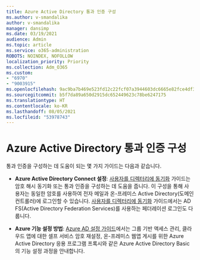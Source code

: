```yaml
---
title: Azure Active Directory 통과 인증 구성
ms.author: v-smandalika
author: v-smandalika
manager: dansimp
ms.date: 03/19/2021
audience: Admin
ms.topic: article
ms.service: o365-administration
ROBOTS: NOINDEX, NOFOLLOW
localization_priority: Priority
ms.collection: Adm_O365
ms.custom:
- "6970"
- "9003915"
ms.openlocfilehash: 9ac9ba7b469e523fd12c22fcf07a3944603dc6665e82fce4df329a257ac87ca4
ms.sourcegitcommit: b5f7da89a650d2915dc652449623c78be6247175
ms.translationtype: HT
ms.contentlocale: ko-KR
ms.lasthandoff: 08/05/2021
ms.locfileid: "53978743"
---
```

# <a name="configure-azure-active-directory-pass-through-authentication"></a>Azure Active Directory 통과 인증 구성

통과 인증을 구성하는 데 도움이 되는 몇 가지 가이드는 다음과 같습니다.

- **Azure Active Directory Connect 설정**: [사용자를 디렉터리에 동기화](https://admin.microsoft.com/AdminPortal/Home) 가이드는 암호 해시 동기화 또는 통과 인증을 구성하는 데 도움을 줍니다. 이 구성을 통해 사용자는 동일한 암호를 사용하여 전자 메일과 온-프레미스 Active Directory(도메인 컨트롤러)에 로그인할 수 있습니다.  [사용자를 디렉터리에 동기화](https://admin.microsoft.com/AdminPortal/Home) 가이드에서는 AD FS(Active Directory Federation Services)를 사용하는 페더레이션 로그인도 다룹니다.

- **Azure 기능 설정 방법**: [Azure AD 설정 가이드](https://admin.microsoft.com/adminportal/home#/modernonboarding/azureadsetup)에서는 그룹 기반 액세스 관리, 클라우드 앱에 대한 셀프 서비스 암호 재설정, 온-프레미스 웹앱 게시를 위한 Azure Active Directory 응용 프로그램 프록시와 같은 Azure Active Directory Basic의 기능 설정 과정을 안내합니다.


